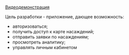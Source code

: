 [Видеодемонстрация](https://disk.yandex.ru/i/OZG0ML97mUdRgg)

Цель разработки - приложение, дающее возможность:
* авторизоваться;
* получить доступ к карте насаждений;
* отправить заявки по насаждениям;
* просмотреть аналитику;
* управлять личным кабинетом
